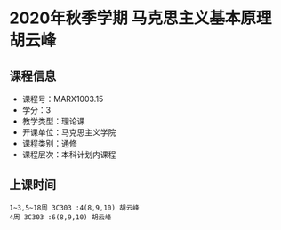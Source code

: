 # 2020年秋季学期 马克思主义基本原理 胡云峰






## 课程信息

- 课程号：MARX1003.15
- 学分：3
- 教学类型：理论课
- 开课单位：马克思主义学院
- 课程类别：通修
- 课程层次：本科计划内课程

## 上课时间

```
1~3,5~18周 3C303 :4(8,9,10) 胡云峰
4周 3C303 :6(8,9,10) 胡云峰
```

